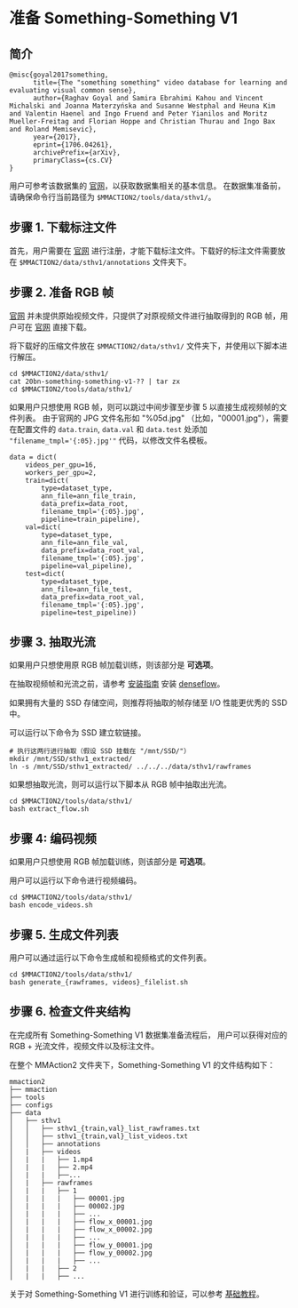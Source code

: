 # 准备 Something-Something V1

## 简介

```
@misc{goyal2017something,
      title={The "something something" video database for learning and evaluating visual common sense},
      author={Raghav Goyal and Samira Ebrahimi Kahou and Vincent Michalski and Joanna Materzyńska and Susanne Westphal and Heuna Kim and Valentin Haenel and Ingo Fruend and Peter Yianilos and Moritz Mueller-Freitag and Florian Hoppe and Christian Thurau and Ingo Bax and Roland Memisevic},
      year={2017},
      eprint={1706.04261},
      archivePrefix={arXiv},
      primaryClass={cs.CV}
}
```

用户可参考该数据集的 [官网](https://20bn.com/datasets/something-something/v1)，以获取数据集相关的基本信息。
在数据集准备前，请确保命令行当前路径为 `$MMACTION2/tools/data/sthv1/`。

## 步骤 1. 下载标注文件

首先，用户需要在 [官网](https://20bn.com/datasets/something-something/v1) 进行注册，才能下载标注文件。下载好的标注文件需要放在 `$MMACTION2/data/sthv1/annotations` 文件夹下。

## 步骤 2. 准备 RGB 帧

[官网](https://20bn.com/datasets/something-something/v1) 并未提供原始视频文件，只提供了对原视频文件进行抽取得到的 RGB 帧，用户可在 [官网](https://20bn.com/datasets/something-something/v1) 直接下载。

将下载好的压缩文件放在 `$MMACTION2/data/sthv1/` 文件夹下，并使用以下脚本进行解压。

```shell
cd $MMACTION2/data/sthv1/
cat 20bn-something-something-v1-?? | tar zx
cd $MMACTION2/tools/data/sthv1/
```

如果用户只想使用 RGB 帧，则可以跳过中间步骤至步骤 5 以直接生成视频帧的文件列表。
由于官网的 JPG 文件名形如 "%05d.jpg" （比如，"00001.jpg"），需要在配置文件的 `data.train`, `data.val` 和 `data.test` 处添加 `"filename_tmpl='{:05}.jpg'"` 代码，以修改文件名模板。

```
data = dict(
    videos_per_gpu=16,
    workers_per_gpu=2,
    train=dict(
        type=dataset_type,
        ann_file=ann_file_train,
        data_prefix=data_root,
        filename_tmpl='{:05}.jpg',
        pipeline=train_pipeline),
    val=dict(
        type=dataset_type,
        ann_file=ann_file_val,
        data_prefix=data_root_val,
        filename_tmpl='{:05}.jpg',
        pipeline=val_pipeline),
    test=dict(
        type=dataset_type,
        ann_file=ann_file_test,
        data_prefix=data_root_val,
        filename_tmpl='{:05}.jpg',
        pipeline=test_pipeline))
```

## 步骤 3. 抽取光流

如果用户只想使用原 RGB 帧加载训练，则该部分是 **可选项**。

在抽取视频帧和光流之前，请参考 [安装指南](/docs_zh_CN/install.md) 安装 [denseflow](https://github.com/open-mmlab/denseflow)。

如果拥有大量的 SSD 存储空间，则推荐将抽取的帧存储至 I/O 性能更优秀的 SSD 中。

可以运行以下命令为 SSD 建立软链接。

```shell
# 执行这两行进行抽取（假设 SSD 挂载在 "/mnt/SSD/"）
mkdir /mnt/SSD/sthv1_extracted/
ln -s /mnt/SSD/sthv1_extracted/ ../../../data/sthv1/rawframes
```

如果想抽取光流，则可以运行以下脚本从 RGB 帧中抽取出光流。

```shell
cd $MMACTION2/tools/data/sthv1/
bash extract_flow.sh
```

## 步骤 4: 编码视频

如果用户只想使用 RGB 帧加载训练，则该部分是 **可选项**。

用户可以运行以下命令进行视频编码。

```shell
cd $MMACTION2/tools/data/sthv1/
bash encode_videos.sh
```

## 步骤 5. 生成文件列表

用户可以通过运行以下命令生成帧和视频格式的文件列表。

```shell
cd $MMACTION2/tools/data/sthv1/
bash generate_{rawframes, videos}_filelist.sh
```

## 步骤 6. 检查文件夹结构

在完成所有 Something-Something V1 数据集准备流程后，
用户可以获得对应的 RGB + 光流文件，视频文件以及标注文件。

在整个 MMAction2 文件夹下，Something-Something V1 的文件结构如下：

```
mmaction2
├── mmaction
├── tools
├── configs
├── data
│   ├── sthv1
│   │   ├── sthv1_{train,val}_list_rawframes.txt
│   │   ├── sthv1_{train,val}_list_videos.txt
│   │   ├── annotations
│   |   ├── videos
│   |   |   ├── 1.mp4
│   |   |   ├── 2.mp4
│   |   |   ├──...
│   |   ├── rawframes
│   |   |   ├── 1
│   |   |   |   ├── 00001.jpg
│   |   |   |   ├── 00002.jpg
│   |   |   |   ├── ...
│   |   |   |   ├── flow_x_00001.jpg
│   |   |   |   ├── flow_x_00002.jpg
│   |   |   |   ├── ...
│   |   |   |   ├── flow_y_00001.jpg
│   |   |   |   ├── flow_y_00002.jpg
│   |   |   |   ├── ...
│   |   |   ├── 2
│   |   |   ├── ...

```

关于对 Something-Something V1 进行训练和验证，可以参考 [基础教程](/docs_zh_CN/getting_started.md)。
